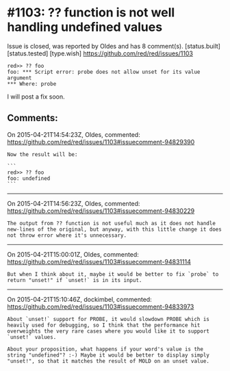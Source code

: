 
#1103: ?? function is not well handling undefined values
================================================================================
Issue is closed, was reported by Oldes and has 8 comment(s).
[status.built] [status.tested] [type.wish]
<https://github.com/red/red/issues/1103>

```
red>> ?? foo
foo: *** Script error: probe does not allow unset for its value argument
*** Where: probe
```

I will post a fix soon.



Comments:
--------------------------------------------------------------------------------

On 2015-04-21T14:54:23Z, Oldes, commented:
<https://github.com/red/red/issues/1103#issuecomment-94829390>

    Now the result will be:
    
    ```
    red>> ?? foo
    foo: undefined
    ```

--------------------------------------------------------------------------------

On 2015-04-21T14:56:23Z, Oldes, commented:
<https://github.com/red/red/issues/1103#issuecomment-94830229>

    The output from ?? function is not useful much as it does not handle new-lines of the original, but anyway, with this little change it does not throw error where it's unnecessary.

--------------------------------------------------------------------------------

On 2015-04-21T15:00:01Z, Oldes, commented:
<https://github.com/red/red/issues/1103#issuecomment-94831114>

    But when I think about it, maybe it would be better to fix `probe` to return "unset!" if `unset!` is in its input. 

--------------------------------------------------------------------------------

On 2015-04-21T15:10:46Z, dockimbel, commented:
<https://github.com/red/red/issues/1103#issuecomment-94833973>

    About `unset!` support for PROBE, it would slowdown PROBE which is heavily used for debugging, so I think that the performance hit overweights the very rare cases where you would like it to support `unset!` values.
    
    About your proposition, what happens if your word's value is the string "undefined"? :-) Maybe it would be better to display simply "unset!", so that it matches the result of MOLD on an unset value.

